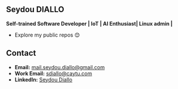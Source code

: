 ## Seydou DIALLO
**Self-trained Software Developer | IoT | AI Enthusiast| Linux admin |**
- Explore my public repos 😊
## Contact
- **Email:** mail.seydou.diallo@gmail.com
- **Work Email:** sdiallo@caytu.com
- **LinkedIn:** [Seydou Diallo](https://www.linkedin.com/in/seydou-diallo-08ab311ba/)
